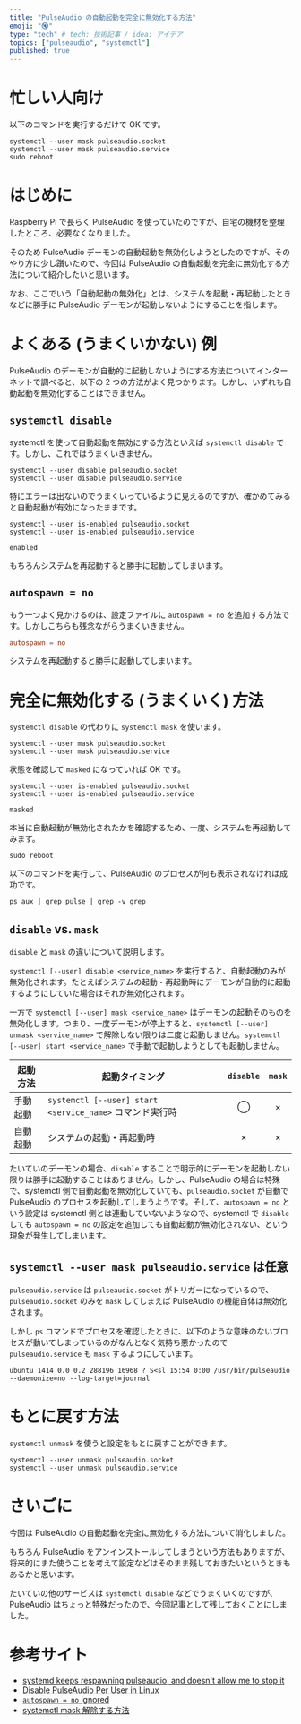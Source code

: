```yaml
---
title: "PulseAudio の自動起動を完全に無効化する方法"
emoji: "🔇"
type: "tech" # tech: 技術記事 / idea: アイデア
topics: ["pulseaudio", "systemctl"]
published: true
---
```


# 忙しい人向け
以下のコマンドを実行するだけで OK です。

```shell:Shell
systemctl --user mask pulseaudio.socket
systemctl --user mask pulseaudio.service
sudo reboot
```



# はじめに
Raspberry Pi で長らく PulseAudio を使っていたのですが、自宅の機材を整理したところ、必要なくなりました。

そのため PulseAudio デーモンの自動起動を無効化しようとしたのですが、そのやり方に少し躓いたので、今回は PulseAudio の自動起動を完全に無効化する方法について紹介したいと思います。

なお、ここでいう「自動起動の無効化」とは、システムを起動・再起動したときなどに勝手に PulseAudio デーモンが起動しないようにすることを指します。



# よくある (うまくいかない) 例
PulseAudio のデーモンが自動的に起動しないようにする方法についてインターネットで調べると、以下の 2 つの方法がよく見つかります。しかし、いずれも自動起動を無効化することはできません。

## `systemctl disable`
systemctl を使って自動起動を無効にする方法といえば `systemctl disable` です。しかし、これではうまくいきません。

```shell:Shell
systemctl --user disable pulseaudio.socket
systemctl --user disable pulseaudio.service
```

特にエラーは出ないのでうまくいっているように見えるのですが、確かめてみると自動起動が有効になったままです。

```shell:Shell
systemctl --user is-enabled pulseaudio.socket
systemctl --user is-enabled pulseaudio.service
```

```
enabled
```

もちろんシステムを再起動すると勝手に起動してしまいます。

## `autospawn = no`
もう一つよく見かけるのは、設定ファイルに `autospawn = no` を追加する方法です。しかしこちらも残念ながらうまくいきません。

```conf:/etc/pulse/client.conf
autospawn = no
```

システムを再起動すると勝手に起動してしまいます。



# 完全に無効化する (うまくいく) 方法
`systemctl disable` の代わりに `systemctl mask` を使います。

```shell:Shell
systemctl --user mask pulseaudio.socket
systemctl --user mask pulseaudio.service
```

状態を確認して `masked` になっていれば OK です。

```shell:Shell
systemctl --user is-enabled pulseaudio.socket
systemctl --user is-enabled pulseaudio.service
```

```
masked
```

本当に自動起動が無効化されたかを確認するため、一度、システムを再起動してみます。

```shell:Shell
sudo reboot
```

以下のコマンドを実行して、PulseAudio のプロセスが何も表示されなければ成功です。

```shell:Shell
ps aux | grep pulse | grep -v grep
```

## `disable` vs. `mask`
`disable` と `mask` の違いについて説明します。

`systemctl [--user] disable <service_name>` を実行すると、自動起動のみが無効化されます。たとえばシステムの起動・再起動時にデーモンが自動的に起動するようにしていた場合はそれが無効化されます。

一方で `systemctl [--user] mask <service_name>` はデーモンの起動そのものを無効化します。つまり、一度デーモンが停止すると、`systemctl [--user] unmask <service_name>` で解除しない限りは二度と起動しません。`systemctl [--user] start <service_name>` で手動で起動しようとしても起動しません。

| 起動方法 | 起動タイミング | `disable` | `mask` |
| --- | --- | :---: | :---: |
| 手動起動 | `systemctl [--user] start <service_name>` コマンド実行時 | ◯ | × |
| 自動起動 | システムの起動・再起動時 | × | × |

たいていのデーモンの場合、`disable` することで明示的にデーモンを起動しない限りは勝手に起動することはありません。しかし、PulseAudio の場合は特殊で、systemctl 側で自動起動を無効化していても、`pulseaudio.socket` が自動で PulseAudio のプロセスを起動してしまうようです。そして、`autospawn = no` という設定は systemctl 側とは連動していないようなので、systemctl で `disable` しても `autospawn = no` の設定を追加しても自動起動が無効化されない、という現象が発生してしまいます。

## `systemctl --user mask pulseaudio.service` は任意
`pulseaudio.service` は `pulseaudio.socket` がトリガーになっているので、`pulseaudio.socket` のみを `mask` してしまえば PulseAudio の機能自体は無効化されます。

しかし `ps` コマンドでプロセスを確認したときに、以下のような意味のないプロセスが動いてしまっているのがなんとなく気持ち悪かったので `pulseaudio.service` も `mask` するようにしています。

```
ubuntu 1414 0.0 0.2 288196 16968 ? S<sl 15:54 0:00 /usr/bin/pulseaudio --daemonize=no --log-target=journal
```



# もとに戻す方法
`systemctl unmask` を使うと設定をもとに戻すことができます。

```shell:Shell
systemctl --user unmask pulseaudio.socket
systemctl --user unmask pulseaudio.service
```



# さいごに
今回は PulseAudio の自動起動を完全に無効化する方法について消化しました。

もちろん PulseAudio をアンインストールしてしまうという方法もありますが、将来的にまた使うことを考えて設定などはそのまま残しておきたいというときもあるかと思います。

たいていの他のサービスは `systemctl disable` などでうまくいくのですが、PulseAudio はちょっと特殊だったので、今回記事として残しておくことにしました。



# 参考サイト
* [systemd keeps respawning pulseaudio, and doesn't allow me to stop it](https://superuser.com/questions/1170433/systemd-keeps-respawning-pulseaudio-and-doesnt-allow-me-to-stop-it#answer-1583899)
* [Disable PulseAudio Per User in Linux](https://winaero.com/disable-pulseaudio-per-user-in-linux/)
* [`autospawn = no` ignored](https://gitlab.freedesktop.org/pulseaudio/pulseaudio/-/issues/979#note_623380)
* [systemctl mask 解除する方法](https://ex1.m-yabe.com/archives/6569)
